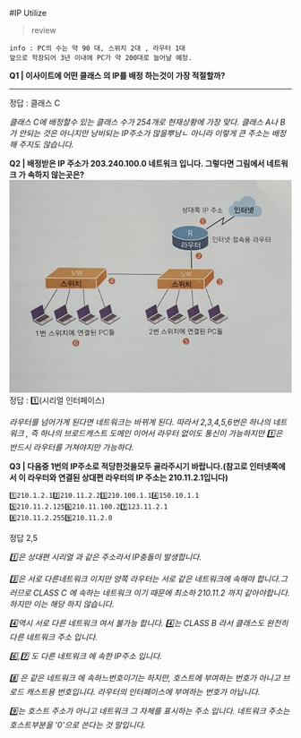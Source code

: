 #IP Utilize
>review
```
info : PC의 수는 약 90 대, 스위치 2대 , 라우터 1대 
앞으로 학장되어 3년 이내에 PC가 약 200대로 늘어날 예정.
```
**Q1 | 이사이트에 어떤 클래스 의 IP를 배정 하는것이 가장 적절할까?**
***
정답 : 클래스 C

*클래스 C에 배정할수 있는 클래스 수가 254개로 현재상황에 가장 맞다. 클래스 A나 B가 안되는 것은 아니지만 낭비되는 IP주소가 많을뿌남ㄴ 아니라 이렇게 큰 주소는 배정해 주지도 않습니다.*

**Q2 | 배정받은 IP 주소가 203.240.100.0 네트워크 입니다. 그렇다면 그림에서 네트워크 가 속하지 않는곳은?**
![ex_screenshot](/images/screenshot.jpg)
정답 : 1️⃣(시리얼 인터페이스)

*라우터를 넘어가게 된다면 네트워크는 바뀌게 된다. 따라서 2,3,4,5,6번은 하나의 네트워크 , 즉 하나의 브로드캐스트 도메인 이어서 라우터 없이도 통신이 가능하지만 1️⃣은 반드시 라우터를 거쳐야지만 가능하다.*

**Q3 | 다음중 1번의 IP주소로 적당한것을모두 골라주시기 바랍니다.(참고로 인터넷쪽에서 이 라우터와 연결된 상대편 라우터의 IP 주소는 210.11.2.1입니다)**
```
1️⃣210.1.2.12️⃣210.11.2.23️⃣210.100.1.14️⃣150.10.1.1
5️⃣210.11.2.1256️⃣210.11.100.27️⃣123.11.2.1
8️⃣210.11.2.2559️⃣210.11.2.0
```
정답 2,5

*1️⃣은 상대편 시리얼 과 같은 주소라서 IP충돌이 발생합니다.*

*3️⃣은 서로 다른네트워크 이지만 양쪽 라우터는 서로 같은 네트워크에 속해야 합니다.그러므로 CLASS C 에 속하는 네트워크 이기 때문에 최소하 210.11.2 까지 같아야합니다. 하지만 이는 해당 하지 않습니다.*

*4️⃣역시 서로 다른 네트워크 여서 불가능 합니다. 4️⃣는 CLASS B 라서 클래스도 완전히 다른 네트워크 주소 입니다.*

*6️⃣,7️⃣ 도 다른 네트워크 에 속한 IP주소 입니다.*

*8️⃣ 은 같은 네트워크 에 속하느번호이기는 하지만, 호스트에 부여하는 번호가 아니고 브로드 캐스트용 번호입니다. 라우터의 인터페이스에 부여하는 번호가 아닙니다.*

*9️⃣는 호스트 주소가 아니고 네트워크 그 자체를 표시하는 주소 입니다. 네트워크 주소는 호스트부분을 '0'으로 쓴다는 것 말입니다.*

